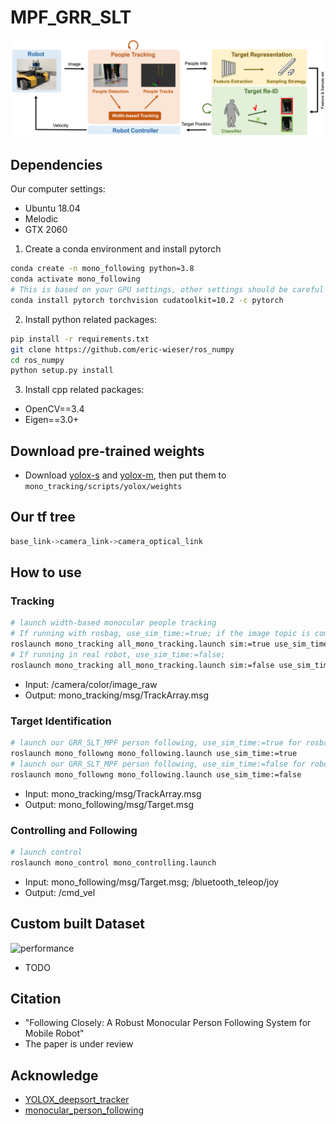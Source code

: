 # MPF_GRR_SLT

<img src="pictures/following-closely-method.png" alt="following-closely-method" style="zoom: 100%;" />

## Dependencies
Our computer settings:
- Ubuntu 18.04
- Melodic
- GTX 2060
1. Create a conda environment and install pytorch
```bash
conda create -n mono_following python=3.8
conda activate mono_following
# This is based on your GPU settings, other settings should be careful
conda install pytorch torchvision cudatoolkit=10.2 -c pytorch
```
2. Install python related packages:
```bash
pip install -r requirements.txt
git clone https://github.com/eric-wieser/ros_numpy
cd ros_numpy
python setup.py install
```
3. Install cpp related packages:

- OpenCV==3.4
- Eigen==3.0+

## Download pre-trained weights

- Download [yolox-s](https://megvii-my.sharepoint.cn/:u:/g/personal/gezheng_megvii_com/EW62gmO2vnNNs5npxjzunVwB9p307qqygaCkXdTO88BLUg?e=NMTQYw) and [yolox-m](https://megvii-my.sharepoint.cn/:u:/g/personal/gezheng_megvii_com/ERMTP7VFqrVBrXKMU7Vl4TcBQs0SUeCT7kvc-JdIbej4tQ?e=1MDo9y), then put them to `mono_tracking/scripts/yolox/weights`

## Our tf tree
```bash
base_link->camera_link->camera_optical_link
```

## How to use

### Tracking

```bash
# launch width-based monocular people tracking
# If running with rosbag, use_sim_time:=true; if the image topic is compressed, sim:=true
roslaunch mono_tracking all_mono_tracking.launch sim:=true use_sim_time:=true
# If running in real robot, use_sim_time:=false;
roslaunch mono_tracking all_mono_tracking.launch sim:=false use_sim_time:=false
```
- Input: /camera/color/image_raw
- Output: mono_tracking/msg/TrackArray.msg

### Target Identification

```bash
# launch our GRR_SLT_MPF person following, use_sim_time:=true for rosbag
roslaunch mono_followng mono_following.launch use_sim_time:=true
# launch our GRR_SLT_MPF person following, use_sim_time:=false for robot running
roslaunch mono_followng mono_following.launch use_sim_time:=false
```
- Input: mono_tracking/msg/TrackArray.msg
- Output: mono_following/msg/Target.msg


### Controlling and Following

```bash
# launch control
roslaunch mono_control mono_controlling.launch
```
- Input: mono_following/msg/Target.msg; /bluetooth_teleop/joy
- Output: /cmd_vel

## Custom built Dataset
<img src="pictures/performance.gif" alt="performance" style="zoom: 100%;" />

- TODO

## Citation
- "Following Closely: A Robust Monocular Person Following System for Mobile Robot"
- The paper is under review

## Acknowledge
- [YOLOX_deepsort_tracker](https://github.com/pmj110119/YOLOX_deepsort_tracker)
- [monocular_person_following](https://github.com/koide3/monocular_person_following)

